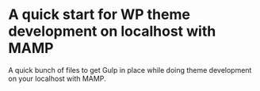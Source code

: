 # A quick start for WP theme development on localhost with MAMP

A quick bunch of files to get Gulp in place while doing theme development on your localhost with MAMP.


